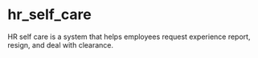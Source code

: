 # hr_self_care
HR self care is a system that helps employees request experience report, resign, and deal with clearance. 
